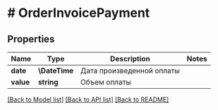 # # OrderInvoicePayment

## Properties

Name | Type | Description | Notes
------------ | ------------- | ------------- | -------------
**date** | **\DateTime** | Дата произведенной оплаты |
**value** | **string** | Объем оплаты |

[[Back to Model list]](../../README.md#models) [[Back to API list]](../../README.md#endpoints) [[Back to README]](../../README.md)
